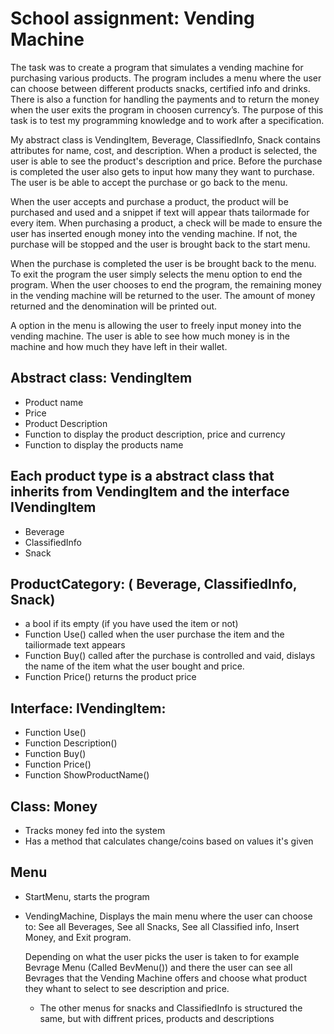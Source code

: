 # School assignment: Vending Machine

The task was to create a program that simulates a vending machine for purchasing various products. The program includes a menu where the user can choose between different products snacks, certified info and drinks. There is also a function for handling the payments and to return the money when the user exits the program in choosen currency’s. The purpose of this task is to test my programming knowledge and to work after a specification.

My abstract class is VendingItem, Beverage, ClassifiedInfo, Snack contains attributes for name, cost, and description. When a product is selected, the user is able to see the product's description and price. Before the purchase is completed the user also gets to input how many they want to purchase. The user is be able to accept the purchase or go back to the menu.

When the user accepts and purchase a product, the product will be purchased and used and a snippet if text will appear thats tailormade for every item. When purchasing a product, a check will be made to ensure the user has inserted enough money into the vending machine. If not, the purchase will be stopped and the user is brought back to the start menu.

When the purchase is completed the user is be brought back to the menu. To exit the program the user simply selects the menu option to end the program. When the user chooses to end the program, the remaining money in the vending machine will be returned to the user. The amount of money returned and the denomination will be printed out.

A option in the menu is allowing the user to freely input money into the vending machine. The user is able to see how much money is in the machine and how much they have left in their wallet.

## Abstract class: VendingItem

- Product name
- Price
- Product Description
- Function to display the product description, price and currency
- Function to display the products name

## Each product type is a abstract class that inherits from VendingItem and the interface IVendingItem

- Beverage
- ClassifiedInfo
- Snack

## ProductCategory: ( Beverage, ClassifiedInfo, Snack)

- a bool if its empty (if you have used the item or not)
- Function Use() called when the user purchase the item and the tailiormade text appears
- Function Buy() called after the purchase is controlled and vaid, dislays the name of the item what the user bought and price.
- Function Price() returns the product price

## Interface: IVendingItem:

- Function Use()
- Function Description()
- Function Buy()
- Function Price()
- Function ShowProductName()

## Class: Money

- Tracks money fed into the system
- Has a method that calculates change/coins based on values it's given

## Menu

- StartMenu, starts the program
- VendingMachine, Displays the main menu where the user can choose to: See all Beverages, See all Snacks, See all Classified info, Insert Money, and Exit program.

  Depending on what the user picks the user is taken to for example Bevrage Menu (Called BevMenu()) and there the user can see all Bevrages that the Vending Machine offers and choose what product they whant to select to see description and price.

  - The other menus for snacks and ClassifiedInfo is structured the same, but with diffrent prices, products and descriptions
